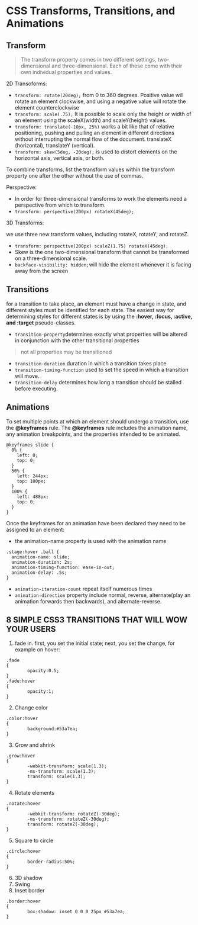 # CSS Transforms, Transitions, and Animations

## Transform

> The transform property comes in two different settings, two-dimensional and three-dimensional. Each of these come with their own individual properties and values.

2D Transoforms:
- `transform: rotate(20deg);` from 0 to 360 degrees. Positive value will rotate an element clockwise, and using a negative value will rotate the element counterclockwise
- `transform: scale(.75);` It is possible to scale only the height or width of an element using the scaleX(width) and scaleY(height) values.
- `transform: translate(-10px, 25%)` works a bit like that of relative positioning, pushing and pulling an element in different directions without interrupting the normal flow of the document. translateX (horizontal), translateY (vertical).
- `transform: skew(5deg, -20deg);` is used to distort elements on the horizontal axis, vertical axis, or both.

To combine transforms, list the transform values within the transform property one after the other without the use of commas.

Perspective:
- In order for three-dimensional transforms to work the elements need a perspective from which to transform.
- `transform: perspective(200px) rotateX(45deg);`

3D Transforms:

we use three new transform values, including rotateX, rotateY, and rotateZ.
- `transform: perspective(200px) scaleZ(1.75) rotateX(45deg);`
- Skew is the one two-dimensional transform that cannot be transformed on a three-dimensional scale. 
- `backface-visibility: hidden;`will hide the element whenever it is facing away from the screen

## Transitions

for a transition to take place, an element must have a change in state, and different styles must be identified for each state. The easiest way for determining styles for different states is by using the **:hover, :focus, :active, and :target** pseudo-classes.

- `transition-property`determines exactly what properties will be altered in conjunction with the other transitional properties

> not all properties may be transitioned


- `transition-duration` duration in which a transition takes place
- `transition-timing-function` used to set the speed in which a transition will move.
- `transition-delay` determines how long a transition should be stalled before executing.

## Animations

To set multiple points at which an element should undergo a transition, use the **@keyframes** rule. The **@keyframes** rule includes the animation name, any animation breakpoints, and the properties intended to be animated.
```
@keyframes slide {
  0% {
    left: 0;
    top: 0;
  }
  50% {
    left: 244px;
    top: 100px;
  }
  100% {
    left: 488px;
    top: 0;
  }
}
```
Once the keyframes for an animation have been declared they need to be assigned to an element:
- the animation-name property is used with the animation name
```
.stage:hover .ball {
  animation-name: slide;
  animation-duration: 2s;
  animation-timing-function: ease-in-out;
  animation-delay: .5s;
}
```
- `animation-iteration-count` repeat itself numerous times
- `animation-direction` property include normal, reverse, alternate(play an animation forwards then backwards), and alternate-reverse.

## 8 SIMPLE CSS3 TRANSITIONS THAT WILL WOW YOUR USERS

1. fade in. first, you set the initial state; next, you set the change, for example on hover:
```
.fade
{
        opacity:0.5;
}
.fade:hover
{
        opacity:1;
}
```
2. Change color
```
.color:hover
{
        background:#53a7ea;
}
```
3. Grow and shrink
```
.grow:hover
{
        -webkit-transform: scale(1.3);
        -ms-transform: scale(1.3);
        transform: scale(1.3);
}
```
4. Rotate elements
```
.rotate:hover
{
        -webkit-transform: rotateZ(-30deg);
        -ms-transform: rotateZ(-30deg);
        transform: rotateZ(-30deg);
}
```

5. Square to circle
```
.circle:hover
{
        border-radius:50%;
}
```
6. 3D shadow
7. Swing
8. Inset border
``` 
.border:hover
{
        box-shadow: inset 0 0 0 25px #53a7ea;
}
```